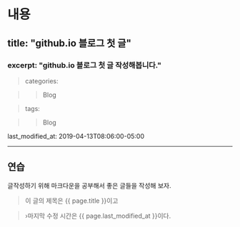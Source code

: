 내용
=====

title:  "github.io 블로그  첫 글"
------------------------------
### excerpt: "github.io 블로그 첫 글 작성해봅니다."

> categories:

> > Blog

> tags:

> > Blog

last_modified_at: 2019-04-13T08:06:00-05:00

---
## 연습

글작성하기 위해 마크다운을 공부해서 
좋은 글들을 작성해 보자.

> 이 글의 제목은 {{ page.title }}이고

> ›마지막 수정 시간은 {{ page.last_modified_at }}이다.
